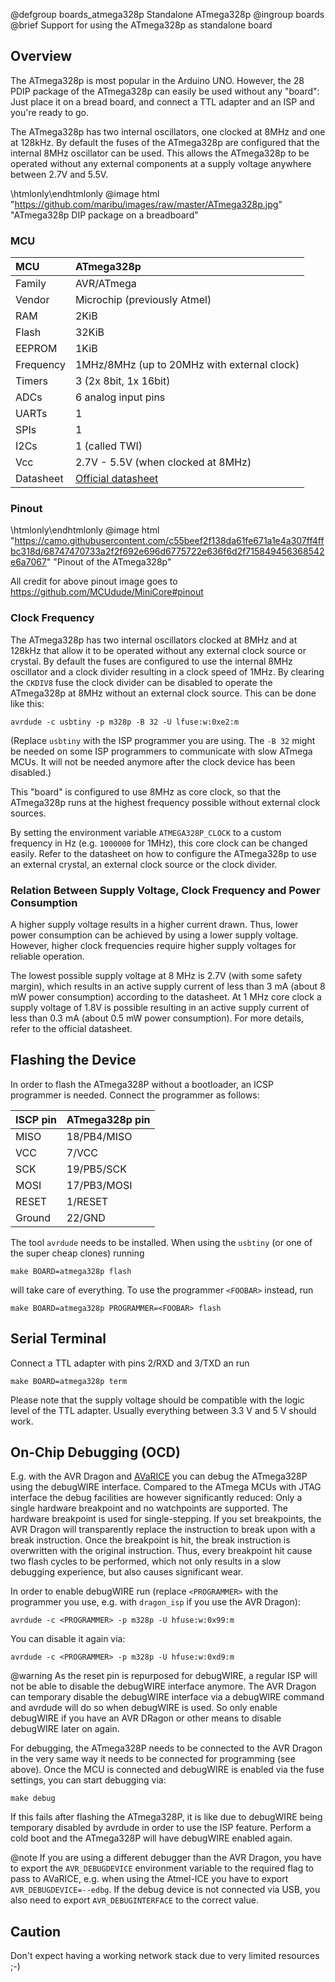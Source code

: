 @defgroup    boards_atmega328p Standalone ATmega328p
@ingroup     boards
@brief       Support for using the ATmega328p as standalone board

## Overview

The ATmega328p is most popular in the Arduino UNO. However, the 28 PDIP package
of the ATmega328p can easily be used without any "board": Just place it on a
bread board, and connect a TTL adapter and an ISP and you're ready to go.

The ATmega328p has two internal oscillators, one clocked at 8MHz and one at
128kHz. By default the fuses of the ATmega328p are configured that the internal
8MHz oscillator can be used. This allows the ATmega328p to be operated without
any external components at a supply voltage anywhere between 2.7V and 5.5V.

\htmlonly<style>div.image img[src="https://github.com/maribu/images/raw/master/ATmega328p.jpg"]{width:600px;}</style>\endhtmlonly
@image html "https://github.com/maribu/images/raw/master/ATmega328p.jpg" "ATmega328p DIP package on a breadboard"<br>

### MCU
| MCU           | ATmega328p                                    |
|:------------- |:--------------------------------------------- |
| Family        | AVR/ATmega                                    |
| Vendor        | Microchip (previously Atmel)                  |
| RAM           | 2KiB                                          |
| Flash         | 32KiB                                         |
| EEPROM        | 1KiB                                          |
| Frequency     | 1MHz/8MHz (up to 20MHz with external clock)   |
| Timers        | 3 (2x 8bit, 1x 16bit)                         |
| ADCs          | 6 analog input pins                           |
| UARTs         | 1                                             |
| SPIs          | 1                                             |
| I2Cs          | 1 (called TWI)                                |
| Vcc           | 2.7V - 5.5V (when clocked at 8MHz)            |
| Datasheet     | [Official datasheet](http://ww1.microchip.com/downloads/en/DeviceDoc/ATmega48A-PA-88A-PA-168A-PA-328-P-DS-DS40002061A.pdf) |

### Pinout

\htmlonly<style>div.image img[src="https://camo.githubusercontent.com/c55beef2f138da61fe671a1e4a307ff4ffbc318d/68747470733a2f2f692e696d6775722e636f6d2f715849456368542e6a7067"]{width:100%;}</style>\endhtmlonly
@image html "https://camo.githubusercontent.com/c55beef2f138da61fe671a1e4a307ff4ffbc318d/68747470733a2f2f692e696d6775722e636f6d2f715849456368542e6a7067" "Pinout of the ATmega328p"<br>

All credit for above pinout image goes to https://github.com/MCUdude/MiniCore#pinout

### Clock Frequency

The ATmega328p has two internal oscillators clocked at 8MHz and at 128kHz that
allow it to be operated without any external clock source or crystal. By default
the fuses are configured to use the internal 8MHz oscillator and a clock divider
resulting in a clock speed of 1MHz. By clearing the `CKDIV8` fuse the clock
divider can be disabled to operate the ATmega328p at 8MHz without an external
clock source. This can be done like this:

    avrdude -c usbtiny -p m328p -B 32 -U lfuse:w:0xe2:m

(Replace `usbtiny` with the ISP programmer you are using. The `-B 32` might
be needed on some ISP programmers to communicate with slow ATmega MCUs. It will
not be needed anymore after the clock device has been disabled.)

This "board" is configured to use 8MHz as core clock, so that the ATmega328p
runs at the highest frequency possible without external clock sources.

By setting the environment variable `ATMEGA328P_CLOCK` to a custom frequency in
Hz (e.g. `1000000` for 1MHz), this core clock can be changed easily. Refer to
the datasheet on how to configure the ATmega328p to use an external crystal,
an external clock source or the clock divider.

### Relation Between Supply Voltage, Clock Frequency and Power Consumption

A higher supply voltage results in a higher current drawn. Thus, lower power
consumption can be achieved by using a lower supply voltage. However, higher
clock frequencies require higher supply voltages for reliable operation.

The lowest possible supply voltage at 8 MHz is 2.7V (with some safety margin),
which results in an active supply current of less than 3 mA (about 8 mW power
consumption) according to the datasheet. At 1 MHz core clock a supply voltage of
1.8V is possible resulting in an active supply current of less than 0.3 mA
(about 0.5 mW power consumption). For more details, refer to the official
datasheet.

## Flashing the Device

In order to flash the ATmega328P without a bootloader, an ICSP programmer is
needed. Connect the programmer as follows:

| ISCP pin | ATmega328p pin |
|:-------- |:-------------- |
| MISO     | 18/PB4/MISO    |
| VCC      | 7/VCC          |
| SCK      | 19/PB5/SCK     |
| MOSI     | 17/PB3/MOSI    |
| RESET    | 1/RESET        |
| Ground   | 22/GND         |

The tool `avrdude` needs to be installed. When using the `usbtiny` (or one of
the super cheap clones) running

    make BOARD=atmega328p flash

will take care of everything. To use the programmer `<FOOBAR>` instead, run

    make BOARD=atmega328p PROGRAMMER=<FOOBAR> flash

## Serial Terminal

Connect a TTL adapter with pins 2/RXD and 3/TXD an run

    make BOARD=atmega328p term

Please note that the supply voltage should be compatible with the logic level of
the TTL adapter. Usually everything between 3.3 V and 5 V should work.

## On-Chip Debugging (OCD)

E.g. with the AVR Dragon and [AVaRICE](https://github.com/avrdudes/avarice) you
can debug the ATmega328P using the debugWIRE interface. Compared to the ATmega
MCUs with JTAG interface the debug facilities are however significantly reduced:
Only a single hardware breakpoint and no watchpoints are supported. The
hardware breakpoint is used for single-stepping. If you set breakpoints, the
AVR Dragon will transparently replace the instruction to break upon with a
break instruction. Once the breakpoint is hit, the break instruction is
overwritten with the original instruction. Thus, every breakpoint hit cause two
flash cycles to be performed, which not only results in a slow debugging
experience, but also causes significant wear.

In order to enable debugWIRE run (replace `<PROGRAMMER>` with the programmer you
use, e.g. with `dragon_isp` if you use the AVR Dragon):

    avrdude -c <PROGRAMMER> -p m328p -U hfuse:w:0x99:m

You can disable it again via:

    avrdude -c <PROGRAMMER> -p m328p -U hfuse:w:0xd9:m

@warning    As the reset pin is repurposed for debugWIRE, a regular ISP will
            not be able to disable the debugWIRE interface anymore. The AVR
            Dragon can temporary disable the debugWIRE interface via a
            debugWIRE command and avrdude will do so when debugWIRE is used.
            So only enable debugWIRE if you have an AVR DRagon or other means
            to disable debugWIRE later on again.

For debugging, the ATmega328P needs to be connected to the AVR Dragon in the
very same way it needs to be connected for programming (see above). Once the
MCU is connected and debugWIRE is enabled via the fuse settings, you can start
debugging via:

    make debug

If this fails after flashing the ATmega328P, it is like due to debugWIRE
being temporary disabled by avrdude in order to use the ISP feature. Perform a
cold boot and the ATmega328P will have debugWIRE enabled again.

@note       If you are using a different debugger than the AVR Dragon, you have
            to export the `AVR_DEBUGDEVICE` environment variable to the required
            flag to pass to AVaRICE, e.g. when using the Atmel-ICE you have to
            export `AVR_DEBUGDEVICE=--edbg`. If the debug device is not
            connected via USB, you also need to export `AVR_DEBUGINTERFACE` to
            the correct value.

## Caution
Don't expect having a working network stack due to very limited resources ;-)
